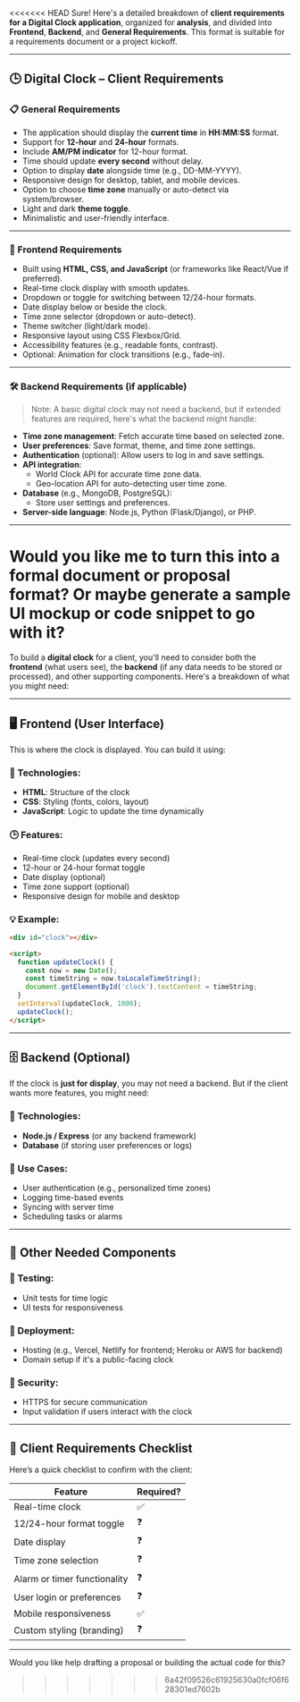 <<<<<<< HEAD
Sure! Here's a detailed breakdown of **client requirements for a Digital Clock application**, organized for **analysis**, and divided into **Frontend**, **Backend**, and **General Requirements**. This format is suitable for a requirements document or a project kickoff.

---

## 🕒 Digital Clock – Client Requirements

### 📋 General Requirements
- The application should display the **current time** in **HH:MM:SS** format.
- Support for **12-hour** and **24-hour** formats.
- Include **AM/PM indicator** for 12-hour format.
- Time should update **every second** without delay.
- Option to display **date** alongside time (e.g., DD-MM-YYYY).
- Responsive design for desktop, tablet, and mobile devices.
- Option to choose **time zone** manually or auto-detect via system/browser.
- Light and dark **theme toggle**.
- Minimalistic and user-friendly interface.

---

### 🎨 Frontend Requirements
- Built using **HTML, CSS, and JavaScript** (or frameworks like React/Vue if preferred).
- Real-time clock display with smooth updates.
- Dropdown or toggle for switching between 12/24-hour formats.
- Date display below or beside the clock.
- Time zone selector (dropdown or auto-detect).
- Theme switcher (light/dark mode).
- Responsive layout using CSS Flexbox/Grid.
- Accessibility features (e.g., readable fonts, contrast).
- Optional: Animation for clock transitions (e.g., fade-in).

---

### 🛠️ Backend Requirements (if applicable)
> Note: A basic digital clock may not need a backend, but if extended features are required, here's what the backend might handle:

- **Time zone management**: Fetch accurate time based on selected zone.
- **User preferences**: Save format, theme, and time zone settings.
- **Authentication** (optional): Allow users to log in and save settings.
- **API integration**:
  - World Clock API for accurate time zone data.
  - Geo-location API for auto-detecting user time zone.
- **Database** (e.g., MongoDB, PostgreSQL):
  - Store user settings and preferences.
- **Server-side language**: Node.js, Python (Flask/Django), or PHP.

---

Would you like me to turn this into a formal document or proposal format? Or maybe generate a sample UI mockup or code snippet to go with it?
=======
To build a **digital clock** for a client, you'll need to consider both the **frontend** (what users see), the **backend** (if any data needs to be stored or processed), and other supporting components. Here's a breakdown of what you might need:

---

## 🖥️ Frontend (User Interface)

This is where the clock is displayed. You can build it using:

### 🔧 Technologies:
- **HTML**: Structure of the clock
- **CSS**: Styling (fonts, colors, layout)
- **JavaScript**: Logic to update the time dynamically

### 🕒 Features:
- Real-time clock (updates every second)
- 12-hour or 24-hour format toggle
- Date display (optional)
- Time zone support (optional)
- Responsive design for mobile and desktop

### 💡 Example:
```html
<div id="clock"></div>

<script>
  function updateClock() {
    const now = new Date();
    const timeString = now.toLocaleTimeString();
    document.getElementById('clock').textContent = timeString;
  }
  setInterval(updateClock, 1000);
  updateClock();
</script>
```

---

## 🗄️ Backend (Optional)

If the clock is **just for display**, you may not need a backend. But if the client wants more features, you might need:

### 🔧 Technologies:
- **Node.js / Express** (or any backend framework)
- **Database** (if storing user preferences or logs)

### 🧠 Use Cases:
- User authentication (e.g., personalized time zones)
- Logging time-based events
- Syncing with server time
- Scheduling tasks or alarms

---

## 🧩 Other Needed Components

### 🧪 Testing:
- Unit tests for time logic
- UI tests for responsiveness

### 🚀 Deployment:
- Hosting (e.g., Vercel, Netlify for frontend; Heroku or AWS for backend)
- Domain setup if it's a public-facing clock

### 🔐 Security:
- HTTPS for secure communication
- Input validation if users interact with the clock

---

## 📝 Client Requirements Checklist

Here’s a quick checklist to confirm with the client:

| Feature                         | Required? |
|-------------------------------|-----------|
| Real-time clock                | ✅        |
| 12/24-hour format toggle       | ❓        |
| Date display                   | ❓        |
| Time zone selection            | ❓        |
| Alarm or timer functionality   | ❓        |
| User login or preferences      | ❓        |
| Mobile responsiveness          | ✅        |
| Custom styling (branding)      | ❓        |

---

Would you like help drafting a proposal or building the actual code for this?
>>>>>>> 6a42f09526c61925630a0fcf06f628301ed7602b
